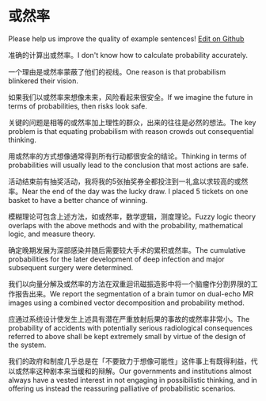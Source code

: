 # 或然率

Please help us improve the quality of example sentences! [Edit on Github](https://github.com/jiyushe/jiyu-example-sentence-source/blob/main/chinese/huoranlv.md)

<p><span class="chinese">准确的计算出或然率。</span><span class="english">I don't know how to calculate probability accurately.</span></p>

<p><span class="chinese">一个理由是或然率蒙蔽了他们的视线。</span><span class="english">One reason is that probabilism blinkered their vision.</span></p>

<p><span class="chinese">如果我们以或然率来想像未来，风险看起来很安全。</span><span class="english">If we imagine the future in terms of probabilities, then risks look safe.</span></p>

<p><span class="chinese">关键的问题是相等的或然率加上理性的群众，出来的往往是必然的想法。</span><span class="english">The key problem is that equating probabilism with reason crowds out consequential thinking.</span></p>

<p><span class="chinese">用或然率的方式想像通常得到所有行动都很安全的结论。</span><span class="english">Thinking in terms of probabilities will usually lead to the conclusion that most actions are safe.</span></p>

<p><span class="chinese">活动结束前有抽奖活动，我将我的5张抽奖券全都投注到一礼盒以求较高的或然率。</span><span class="english">Near the end of the day was the lucky draw. I placed 5 tickets on one basket to have a better chance of winning.</span></p>

<p><span class="chinese">模糊理论可包含上述方法，如或然率，数学逻辑，测度理论。</span><span class="english">Fuzzy logic theory overlaps with the above methods and with the probability, mathematical logic, and measure theory.</span></p>

<p><span class="chinese">确定晚期发展为深部感染并随后需要较大手术的累积或然率。</span><span class="english">The cumulative probabilities for the later development of deep infection and major subsequent surgery were determined.</span></p>

<p><span class="chinese">我们以向量分解及或然率的方法在双重迴讯磁振造影中将一个脑瘤作分割界限的工作报告出来。</span><span class="english">We report the segmentation of a brain tumor on dual-echo MR images using a combined vector decomposition and probability method.</span></p>

<p><span class="chinese">应通过系统设计使发生上述具有潜在严重放射后果的事故的或然率非常小。</span><span class="english">The probability of accidents with potentially serious radiological consequences referred to above shall be kept extremely small by virtue of the design of the system.</span></p>

<p><span class="chinese">我们的政府和制度几乎总是在「不要致力于想像可能性」这件事上有既得利益，代以或然率这种剧本来当缓和的辩解。</span><span class="english">Our governments and institutions almost always have a vested interest in not engaging in possibilistic thinking, and in offering us instead the reassuring palliative of probabilistic scenarios.</span></p>

